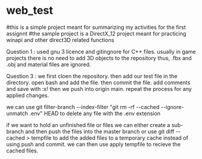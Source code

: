 # web_test
#this is a simple project meant for summarizing my activities for the first assignnt
#the sample project is a DirectX_12 project meant for practicing winapi and other direct3D related functions

Question 1 : used gnu 3 licence and gitingnore for C++ files. usually in game projects there is no need to add 3D objects to the repository thus, .fbx and .obj and material files are ignored.

Question 3 : we first cloen the repository. then add our test file in the directory. open bash and add the file. then commit the file. add comments and save with :x!
then we push into origin main. repeat the process for any applied changes.

we can use git filter-branch --index-filter "git rm -rf --cached --ignore-unmatch .env" HEAD to delete any file with the .env extension

if we want to hold an unfinished file or files we can either create a sub-branch and then push the files into the master branch or use git diff --cached > tempfile to add the added files to a temporary cache instead of using push and commit. we can then use apply tempfile to recieve the cached files.


